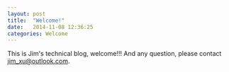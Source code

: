 ```yaml
---
layout: post
title:  "Welcome!"
date:   2014-11-08 12:36:25
categories: Welcome
---
```

This is Jim's technical blog, welcome!!! And any question, please contact jim_xu@outlook.com.
